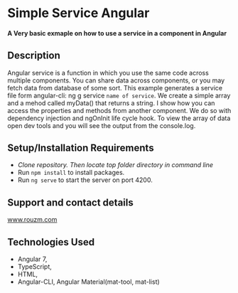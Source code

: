 # Simple Service Angular

####  A Very basic exmaple on how to use a service in a component in Angular

## Description
Angular service is a function in which you use the same code across multiple components. You can share data across components, or you may fetch data from database of some sort.
This example generates a service file form angular-cli: ng g service `name of service`.
We create a simple array and a mehod called myData() that returns a string. I show how you can access the properties and methods from another component. We do so with dependency injection and ngOnInit life cycle hook. 
To view the array of data open dev tools and you will see the output from the console.log. 

## Setup/Installation Requirements

* _Clone repository. Then locate top folder directory in command line_
* Run `npm install` to install packages.
* Run `ng serve` to start the server on port 4200.

## Support and contact details
www.rouzm.com

## Technologies Used

+ Angular 7,
+ TypeScript,
+ HTML,
+ Angular-CLI, Angular Material(mat-tool, mat-list)

